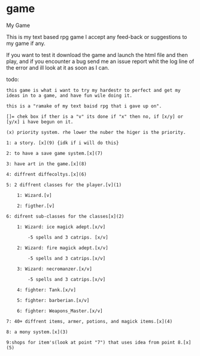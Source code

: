 # game
My Game

This is my text based rpg game I accept any feed-back or suggestions to my game if any.

If you want to test it download the game and launch the html file and then play, and if you encounter a bug send me an issue report whit the log line of the error and ill look at it as soon as I can.

todo:
    
    this game is what i want to try my hardestr to perfect and get my ideas in to a game, and have fun wile doing it. 
    
    this is a "ramake of my text baisd rpg that i gave up on".

    []= chek box if ther is a "v" its done if "x" then no, if [x/y] or [y/x] i have begun on it.
    
    (x) priority system. rhe lower the nuber the higer is the priority.

    1: a story. [x](9) {idk if i will do this}

    2: to have a save game system.[x](7)

    3: have art in the game.[x](8)

    4: diffrent diffecoltys.[x](6)

    5: 2 diffrent classes for the player.[v](1)

        1: Wizard.[v] 

        2: figther.[v]

    6: difrent sub-classes for the classes[x](2)

        1: Wizard: ice magick adept.[x/v]

            -5 spells and 3 catrips. [x/v]

        2: Wizard: fire magick adept.[x/v]

            -5 spells and 3 catrips.[x/v]

        3: Wizard: necromanzer.[x/v]

            -5 spells and 3 catrips.[x/v]

        4: fighter: Tank.[x/v]

        5: fighter: barberian.[x/v]

        6: fighter: Weapons_Master.[x/v]

    7: 40+ diffrent items, armer, potions, and magick items.[x](4)

    8: a mony system.[x](3)

    9:shops for item's(look at point "7") that uses idea from point 8.[x](5)  
    

